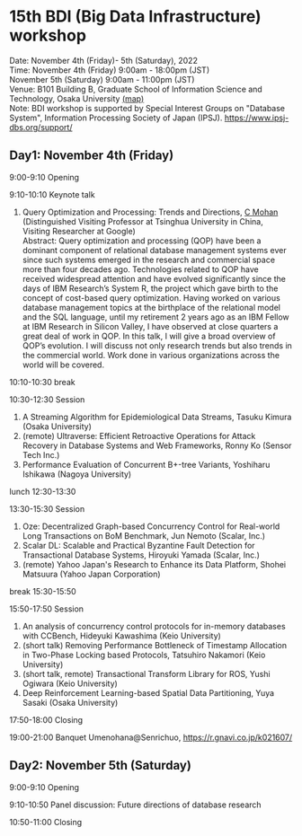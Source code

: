 # 15th BDI (Big Data Infrastructure) workshop  
Date: November 4th (Friday)- 5th (Saturday), 2022  
Time:  November 4th (Friday) 9:00am - 18:00pm (JST)  
       November 5th (Saturday) 9:00am - 11:00pm (JST)  
Venue: B101 Building B, Graduate School of Information Science and Technology, Osaka University [(map)](https://www.ist.osaka-u.ac.jp/japanese/access/suita-campus.html)    
Note: BDI workshop is supported by Special Interest Groups on "Database System", Information Processing Society of Japan (IPSJ). https://www.ipsj-dbs.org/support/  

## Day1: November 4th (Friday)

9:00-9:10 Opening

9:10-10:10 Keynote talk
  1. Query Optimization and Processing: Trends and Directions, 
  [C Mohan](https://en.wikipedia.org/wiki/C._Mohan) (Distinguished Visiting Professor at Tsinghua University in China, Visiting Researcher at Google)  
  Abstract: Query optimization and processing (QOP) have been a dominant component of relational database management systems ever since such systems emerged in the research and commercial space more than four decades ago. Technologies related to QOP have received widespread attention and have evolved significantly since the days of IBM Research’s System R, the project which gave birth to the concept of cost-based query optimization. Having worked on various database management topics at the birthplace of the relational model and the SQL language, until my retirement 2 years ago as an IBM Fellow at IBM Research in Silicon Valley, I have observed at close quarters a great deal of work in QOP. In this talk, I will give a broad overview of QOP’s evolution. I will discuss not only research trends but also trends in the commercial world. Work done in various organizations across the world will be covered.

10:10-10:30 break

10:30-12:30 Session
  1. A Streaming Algorithm for Epidemiological Data Streams, 
  Tasuku Kimura (Osaka University)
  2. (remote) Ultraverse: Efficient Retroactive Operations for Attack Recovery in Database Systems and Web Frameworks, 
  Ronny Ko (Sensor Tech Inc.)
  3. Performance Evaluation of Concurrent B+-tree Variants, 
  Yoshiharu Ishikawa (Nagoya University)

lunch 12:30-13:30

13:30-15:30 Session
  1. Oze: Decentralized Graph-based Concurrency Control for Real-world Long Transactions on BoM Benchmark, 
Jun Nemoto (Scalar, Inc.)
  2. Scalar DL: Scalable and Practical Byzantine Fault Detection for Transactional Database Systems, 
Hiroyuki Yamada (Scalar, Inc.)
  3. (remote) Yahoo Japan's Research to Enhance its Data Platform, 
Shohei Matsuura (Yahoo Japan Corporation)

break 15:30-15:50

15:50-17:50 Session
  1. An analysis of concurrency control protocols for in-memory databases with CCBench, 
Hideyuki Kawashima (Keio University)
  2. (short talk) Removing Performance Bottleneck of Timestamp Allocation in Two-Phase Locking based Protocols, 
Tatsuhiro Nakamori (Keio University)
  3. (short talk, remote) Transactional Transform Library for ROS, 
Yushi Ogiwara (Keio University)
  4. Deep Reinforcement Learning-based Spatial Data Partitioning, 
Yuya Sasaki (Osaka University)

17:50-18:00 Closing

19:00-21:00 Banquet 
  Umenohana@Senrichuo, https://r.gnavi.co.jp/k021607/


## Day2: November 5th (Saturday)

9:00-9:10 Opening

9:10-10:50 Panel discussion: Future directions of database research

10:50-11:00 Closing
